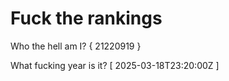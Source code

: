 # Fuck the rankings

Who the hell am I?
{ 21220919 }

What fucking year is it?
[ 2025-03-18T23:20:00Z ]
